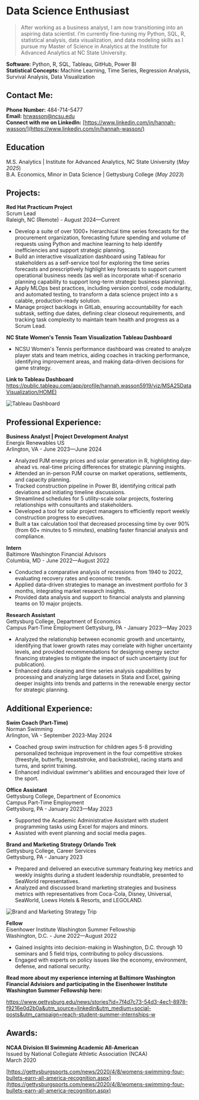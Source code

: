 # Data Science Enthusiast <br>

> After working as a business analyst, I am now transitioning into an aspiring data scientist. I’m currently fine-tuning my Python, SQL, R, statistical analysis, data visualization, and data modeling skills as I pursue my Master of Science in Analytics at the Institute for Advanced Analytics at NC State University. <br>

**Software:** Python, R, SQL, Tableau, GitHub, Power BI <br>
**Statistical Concepts:** Machine Learning, Time Series, Regression Analysis, Survival Analysis, Data Visualization<br>

## Contact Me: <br>

**Phone Number:** 484-714-5477<br>
**Email:** hrwasson@ncsu.edu<br>
**Connect with me on LinkedIn:** [https://www.linkedin.com/in/hannah-wasson/](https://www.linkedin.com/in/hannah-wasson/)<br>

## Education <br>

M.S. Analytics | Institute for Advanced Analytics, NC State University (_May 2025_)<br>
B.A. Economics, Minor in Data Science | Gettysburg College (_May 2023_)<br>

## Projects:<br>

**Red Hat Practicum Project** <br>
Scrum Lead<br>
Raleigh, NC (Remote) - August 2024—Current<br>

- Develop a suite of over 1000+ hierarchical time series forecasts for the procurement organization, forecasting future
spending and volume of requests using Python and machine learning to help identify inefficiencies and support
strategic planning.<br>
- Build an interactive visualization dashboard using Tableau for stakeholders as a self-service tool for exploring the
time series forecasts and prescriptively highlight key forecasts to support current operational business needs (as well
as incorporate what-if scenario planning capability to support long-term strategic business planning).<br>
- Apply MLOps best practices, including version control, code modularity, and automated testing, to transform a data science project into a s
calable, production-ready solution.<br>
- Manage project backlogs in GitLab, ensuring accountability for each subtask, setting due dates, defining clear
closeout requirements, and tracking task complexity to maintain team health and progress as a Scrum Lead.<br>

**NC State Women's Tennis Team Visualization Tableau Dashboard**<br>
- NCSU Women's Tennis performance dashboard was created to analyze player stats and team metrics, aiding coaches in tracking performance, 
identifying improvement areas, and making data-driven decisions for game strategy.<br>

**Link to Tableau Dashboard**<br>
[https://public.tableau.com/app/profile/hannah.wasson5919/viz/MSA25DataVisualization/HOME)](https://public.tableau.com/app/profile/hannah.wasson5919/viz/MSA25DataVisualization/HOME)<br>

![Tableau Dashboard](hrwasson.github.io/dashboard.jpg)

## Professional Experience: <br>

**Business Analyst | Project Development Analyst**<br>
Energix Renewables US<br>
Arlington, VA - June 2023—June 2024<br>

- Analyzed PJM energy prices and solar generation in R, highlighting day-ahead vs. real-time pricing differences for strategic planning insights.<br>
- Attended an in-person PJM course on market operations, settlements, and capacity planning.<br>
- Tracked construction pipeline in Power BI, identifying critical path deviations and initiating timeline discussions.<br>
- Streamlined schedules for 5 utility-scale solar projects, fostering relationships with consultants and stakeholders.<br>
- Developed a tool for solar project managers to efficiently report weekly construction progress to executives.<br>
- Built a tax calculation tool that decreased processing time by over 90% (from 60+ minutes to 5 minutes), enabling faster 
financial analysis and compliance.<br>

**Intern** <br>
Baltimore Washington Financial Advisors<br>
Columbia, MD - June 2022—August 2022<br>

- Conducted a comparative analysis of recessions from 1940 to 2022, evaluating recovery rates and economic trends.<br>
- Applied data-driven strategies to manage an investment portfolio for 3 months, integrating market research insights.<br>
- Provided data analysis and support to financial analysts and planning teams on 10 major projects.<br>

**Research Assistant**<br>
Gettysburg College, Department of Economics<br>
Campus Part-Time Employment
Gettysburg, PA - January 2023—May 2023<br>

- Analyzed the relationship between economic growth and uncertainty, identifying that lower growth rates may correlate with higher uncertainty levels, 
and provided recommendations for designing energy sector financing strategies to mitigate the impact of such uncertainty (out for publication).<br>
- Enhanced data cleaning and time series analysis capabilities by processing and analyzing large datasets in Stata
and Excel, gaining deeper insights into trends and patterns in the renewable energy sector for strategic planning.<br>

## Additional Experience: <be>

**Swim Coach (Part-Time)** <br>
Norman Swimming <br>
Arlington, VA - September 2023-May 2024 <br>

- Coached group swim instruction for children ages 5-8 providing personalized technique improvement in the four competitive strokes (freestyle, butterfly, breaststroke, and backstroke), racing starts and turns, and sprint training.
- Enhanced individual swimmer's abilities and encouraged their love of the sport.

**Office Assistant**<br>
Gettysburg College, Department of Economics<br>
Campus Part-Time Employment <br>
Gettysburg, PA - January 2023—May 2023<br>

- Supported the Academic Administrative Assistant with student programming tasks using Excel for majors and minors.
- Assisted with event planning and social media pages. 
  
**Brand and Marketing Strategy Orlando Trek**<br>
Gettysburg College, Career Services <br>
Gettysburg, PA - January 2023<br>

- Prepared and delivered an executive summary featuring key metrics and weekly insights during a student leadership roundtable, presented to SeaWorld representatives.<br>
- Analyzed and discussed brand marketing strategies and business metrics with representatives from Coca-Cola,
Disney, Universal, SeaWorld, Loews Hotels & Resorts, and LEGOLAND.<be>

![Brand and Marketing Strategy Trip](hrwasson.github.io/marketing.jpg)


**Fellow**<br>
Eisenhower Institute Washington Summer Fellowship <br>
Washington, D.C. - June 2022—August 2022<br>

- Gained insights into decision-making in Washington, D.C. through 10 seminars and 5 field trips, contributing to policy discussions.<br>
- Engaged with experts on policy issues like the economy, environment, defense, and national security.<br>

**Read more about my experience interning at Baltimore Washington Financial Advisiors and participating in the Eisenhower Institute Washington Summer Fellowship here:**<br>

https://www.gettysburg.edu/news/stories?id=7f4d7c73-54d3-4ec1-8978-f9216e0d2b0a&utm_source=linkedin&utm_medium=social-posts&utm_campaign=reach-student-summer-internships-w

## Awards:<br>

**NCAA Division III Swimming Academic All-American**<br>
Issued by National Collegiate Athletic Association (NCAA)<br>
March 2020<br>

[https://gettysburgsports.com/news/2020/4/8/womens-swimming-four-bullets-earn-all-america-recognition.aspx](https://gettysburgsports.com/news/2020/4/8/womens-swimming-four-bullets-earn-all-america-recognition.aspx)

